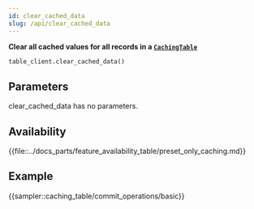 ```yaml
---
id: clear_cached_data
slug: /api/clear_cached_data
---
```


**Clear all cached values for all records in a [```CachingTable```](../caching_table/introduction.md)**

```python
table_client.clear_cached_data()
```

## Parameters

clear_cached_data has no parameters.
 
## Availability

{{file::../docs_parts/feature_availability_table/preset_only_caching.md}}

## Example

{{sampler::caching_table/commit_operations/basic}}
